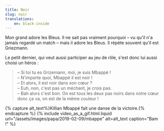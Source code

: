 ```yaml
---
title: Noir
slug: noir
translations:
    en: black-inside
---
```


Mon grand adore les Bleus. Il ne sait pas vraiment pourquoi – vu qu'il n'a jamais regardé un match – mais il adore les Bleus. Il répète souvent qu'il est Griezmann.

<!-- more -->

Le petit dernier, qui veut aussi participer au jeu de rôle, s'est donc lui aussi choisi un héros :

> – Si toi tu es Grizemann, moi, je suis Mbappé !  
> – N'importe quoi, Mbappé il est noir !  
> – Et alors, il est noir dans son cœur ?  
> – Euh, non, c'est pas un méchant, je crois pas.  
> – Bah alors c'est bon. On est tous les deux pas noirs dans notre cœur donc ça va, on est de la même couleur !

{% capture alt_text%}Killian Mbappé fait une danse de la victoire.{% endcapture %} {% include video_as_a_gif.html.liquid
url="/assets/images/papa/2019-02-09/mbappe"
alt=alt_text
caption="Bam !"
%}
